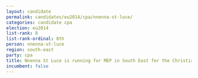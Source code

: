 ```yaml
---
layout: candidate
permalink: candidates/eu2014/cpa/nnenna-st-luce/
categories: candidate cpa
election: eu2014
list-rank: 8
list-rank-ordinal: 8th
person: nnenna-st-luce
region: south-east
party: cpa
title: Nnenna St Luce is running for MEP in South East for the Christian Peoples Alliance
incumbent: false
---
```

